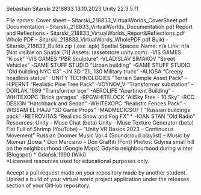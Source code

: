 Sebastian Sitarski
2218833
13.10.2023
Unity 22.3.5.f1


File names:
Cover sheet – Sitarski_218833_VirtualWorlds_CoverSheet.pdf
Documentation - Sitarski_218833_VirtualWorlds_Documentation.pdf
Report and Reflections - Sitarski_218833_VirtualWorlds_Report&Reflections.pdf
Whole PDF - Sitarski_218833_VirtualWords_WholePDF.pdf
Build - Sitarski_218833_Builds.zip (.exe .apk)
Spatial Spaces:
Name: n/a				Link: n/a [Not visible on Spatial (?)]
Assets: (assetstore.unity.com):
-VIS GAMES “Kiosk”
-VIS GAMES “PBR Sculpture”
-VLADISLAV SIMAKOV “Street Vehicles”
-GAME STUFF STUDIO “Urban building”
-GAME STUFF STUDIO “Old building NYC #3”
-JN 3D “ZIL 130 Military truck”
-ALIOSA “Creepy headless statue”
-UNITY TECHNOLOGIES “Terrain Sample Asset Pack”
-HIPERNT “Realistic Pine Tree Pack”
-VOYNOV_V “Transformer substation”
-DORLAK_1989 “Transformer box”
-AEROLIFE “Apartment Building”
-WHITEXOPC “Brick garages”
-RPGWHITELOCK “AllSky Free - 10 Sky”
-RCC DESIGN “Hatchback and Sedan”
-WHITEXOPC “Realistic Fences Pack”
-WISSAM EL HAJJ “3D Game Props”
-MADMEDICSOFT “Russian buildings pack”
-RETROVITAS “Realistic Snow and Fog FX” *
-IOAN STAN “Old Radio”
Resources:
Unity - Muse Chat (beta)
Unity - Muse Texture Generator (beta)
Fist Full of Shrimp (YouTube) – “Unity VR Basics 2023 – Continuous Movement”
Russian Doomer Music Vol.4 (Soundcloud playlist) – Music by Молчат Дома *
Don Marciano – Don Graffiti (Font)
Photos:
Gdynia small hill on the neighbourhood (Google Maps)
Gdynia neighbourhood during winter (Blogspot) *
Gdańsk 1990 (Wiki)	
*Licensed resources used for educational purposes only.

Accept a pull request made on your repository made by another student. 
Upload a build of your virtual world project application under the releases section of your GitHub repository.  
